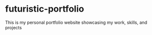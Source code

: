 # futuristic-portfolio
This is my personal portfolio website showcasing my work, skills, and projects
